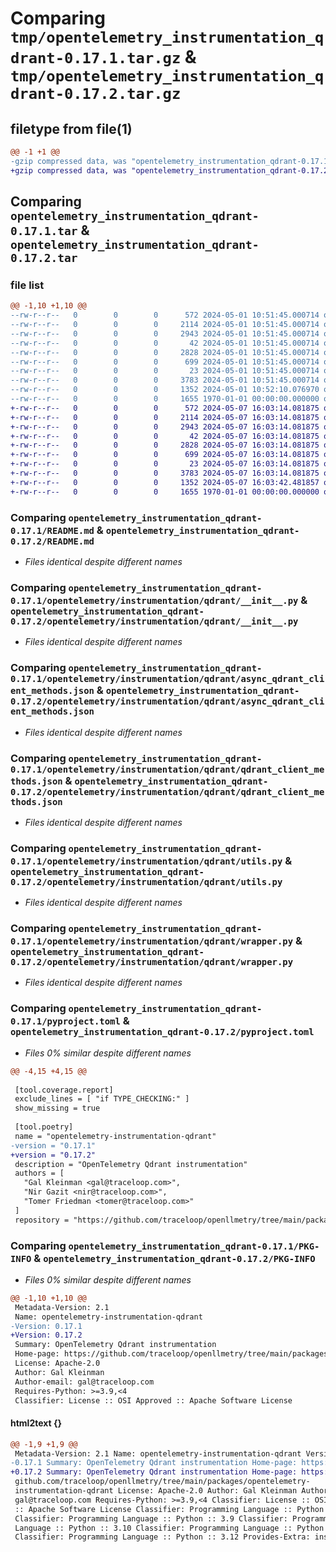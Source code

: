# Comparing `tmp/opentelemetry_instrumentation_qdrant-0.17.1.tar.gz` & `tmp/opentelemetry_instrumentation_qdrant-0.17.2.tar.gz`

## filetype from file(1)

```diff
@@ -1 +1 @@
-gzip compressed data, was "opentelemetry_instrumentation_qdrant-0.17.1.tar", max compression
+gzip compressed data, was "opentelemetry_instrumentation_qdrant-0.17.2.tar", max compression
```

## Comparing `opentelemetry_instrumentation_qdrant-0.17.1.tar` & `opentelemetry_instrumentation_qdrant-0.17.2.tar`

### file list

```diff
@@ -1,10 +1,10 @@
--rw-r--r--   0        0        0      572 2024-05-01 10:51:45.000714 opentelemetry_instrumentation_qdrant-0.17.1/README.md
--rw-r--r--   0        0        0     2114 2024-05-01 10:51:45.000714 opentelemetry_instrumentation_qdrant-0.17.1/opentelemetry/instrumentation/qdrant/__init__.py
--rw-r--r--   0        0        0     2943 2024-05-01 10:51:45.000714 opentelemetry_instrumentation_qdrant-0.17.1/opentelemetry/instrumentation/qdrant/async_qdrant_client_methods.json
--rw-r--r--   0        0        0       42 2024-05-01 10:51:45.000714 opentelemetry_instrumentation_qdrant-0.17.1/opentelemetry/instrumentation/qdrant/config.py
--rw-r--r--   0        0        0     2828 2024-05-01 10:51:45.000714 opentelemetry_instrumentation_qdrant-0.17.1/opentelemetry/instrumentation/qdrant/qdrant_client_methods.json
--rw-r--r--   0        0        0      699 2024-05-01 10:51:45.000714 opentelemetry_instrumentation_qdrant-0.17.1/opentelemetry/instrumentation/qdrant/utils.py
--rw-r--r--   0        0        0       23 2024-05-01 10:51:45.000714 opentelemetry_instrumentation_qdrant-0.17.1/opentelemetry/instrumentation/qdrant/version.py
--rw-r--r--   0        0        0     3783 2024-05-01 10:51:45.000714 opentelemetry_instrumentation_qdrant-0.17.1/opentelemetry/instrumentation/qdrant/wrapper.py
--rw-r--r--   0        0        0     1352 2024-05-01 10:52:10.076970 opentelemetry_instrumentation_qdrant-0.17.1/pyproject.toml
--rw-r--r--   0        0        0     1655 1970-01-01 00:00:00.000000 opentelemetry_instrumentation_qdrant-0.17.1/PKG-INFO
+-rw-r--r--   0        0        0      572 2024-05-07 16:03:14.081875 opentelemetry_instrumentation_qdrant-0.17.2/README.md
+-rw-r--r--   0        0        0     2114 2024-05-07 16:03:14.081875 opentelemetry_instrumentation_qdrant-0.17.2/opentelemetry/instrumentation/qdrant/__init__.py
+-rw-r--r--   0        0        0     2943 2024-05-07 16:03:14.081875 opentelemetry_instrumentation_qdrant-0.17.2/opentelemetry/instrumentation/qdrant/async_qdrant_client_methods.json
+-rw-r--r--   0        0        0       42 2024-05-07 16:03:14.081875 opentelemetry_instrumentation_qdrant-0.17.2/opentelemetry/instrumentation/qdrant/config.py
+-rw-r--r--   0        0        0     2828 2024-05-07 16:03:14.081875 opentelemetry_instrumentation_qdrant-0.17.2/opentelemetry/instrumentation/qdrant/qdrant_client_methods.json
+-rw-r--r--   0        0        0      699 2024-05-07 16:03:14.081875 opentelemetry_instrumentation_qdrant-0.17.2/opentelemetry/instrumentation/qdrant/utils.py
+-rw-r--r--   0        0        0       23 2024-05-07 16:03:14.081875 opentelemetry_instrumentation_qdrant-0.17.2/opentelemetry/instrumentation/qdrant/version.py
+-rw-r--r--   0        0        0     3783 2024-05-07 16:03:14.081875 opentelemetry_instrumentation_qdrant-0.17.2/opentelemetry/instrumentation/qdrant/wrapper.py
+-rw-r--r--   0        0        0     1352 2024-05-07 16:03:42.481857 opentelemetry_instrumentation_qdrant-0.17.2/pyproject.toml
+-rw-r--r--   0        0        0     1655 1970-01-01 00:00:00.000000 opentelemetry_instrumentation_qdrant-0.17.2/PKG-INFO
```

### Comparing `opentelemetry_instrumentation_qdrant-0.17.1/README.md` & `opentelemetry_instrumentation_qdrant-0.17.2/README.md`

 * *Files identical despite different names*

### Comparing `opentelemetry_instrumentation_qdrant-0.17.1/opentelemetry/instrumentation/qdrant/__init__.py` & `opentelemetry_instrumentation_qdrant-0.17.2/opentelemetry/instrumentation/qdrant/__init__.py`

 * *Files identical despite different names*

### Comparing `opentelemetry_instrumentation_qdrant-0.17.1/opentelemetry/instrumentation/qdrant/async_qdrant_client_methods.json` & `opentelemetry_instrumentation_qdrant-0.17.2/opentelemetry/instrumentation/qdrant/async_qdrant_client_methods.json`

 * *Files identical despite different names*

### Comparing `opentelemetry_instrumentation_qdrant-0.17.1/opentelemetry/instrumentation/qdrant/qdrant_client_methods.json` & `opentelemetry_instrumentation_qdrant-0.17.2/opentelemetry/instrumentation/qdrant/qdrant_client_methods.json`

 * *Files identical despite different names*

### Comparing `opentelemetry_instrumentation_qdrant-0.17.1/opentelemetry/instrumentation/qdrant/utils.py` & `opentelemetry_instrumentation_qdrant-0.17.2/opentelemetry/instrumentation/qdrant/utils.py`

 * *Files identical despite different names*

### Comparing `opentelemetry_instrumentation_qdrant-0.17.1/opentelemetry/instrumentation/qdrant/wrapper.py` & `opentelemetry_instrumentation_qdrant-0.17.2/opentelemetry/instrumentation/qdrant/wrapper.py`

 * *Files identical despite different names*

### Comparing `opentelemetry_instrumentation_qdrant-0.17.1/pyproject.toml` & `opentelemetry_instrumentation_qdrant-0.17.2/pyproject.toml`

 * *Files 0% similar despite different names*

```diff
@@ -4,15 +4,15 @@
 
 [tool.coverage.report]
 exclude_lines = [ "if TYPE_CHECKING:" ]
 show_missing = true
 
 [tool.poetry]
 name = "opentelemetry-instrumentation-qdrant"
-version = "0.17.1"
+version = "0.17.2"
 description = "OpenTelemetry Qdrant instrumentation"
 authors = [
   "Gal Kleinman <gal@traceloop.com>",
   "Nir Gazit <nir@traceloop.com>",
   "Tomer Friedman <tomer@traceloop.com>"
 ]
 repository = "https://github.com/traceloop/openllmetry/tree/main/packages/opentelemetry-instrumentation-qdrant"
```

### Comparing `opentelemetry_instrumentation_qdrant-0.17.1/PKG-INFO` & `opentelemetry_instrumentation_qdrant-0.17.2/PKG-INFO`

 * *Files 0% similar despite different names*

```diff
@@ -1,10 +1,10 @@
 Metadata-Version: 2.1
 Name: opentelemetry-instrumentation-qdrant
-Version: 0.17.1
+Version: 0.17.2
 Summary: OpenTelemetry Qdrant instrumentation
 Home-page: https://github.com/traceloop/openllmetry/tree/main/packages/opentelemetry-instrumentation-qdrant
 License: Apache-2.0
 Author: Gal Kleinman
 Author-email: gal@traceloop.com
 Requires-Python: >=3.9,<4
 Classifier: License :: OSI Approved :: Apache Software License
```

#### html2text {}

```diff
@@ -1,9 +1,9 @@
 Metadata-Version: 2.1 Name: opentelemetry-instrumentation-qdrant Version:
-0.17.1 Summary: OpenTelemetry Qdrant instrumentation Home-page: https://
+0.17.2 Summary: OpenTelemetry Qdrant instrumentation Home-page: https://
 github.com/traceloop/openllmetry/tree/main/packages/opentelemetry-
 instrumentation-qdrant License: Apache-2.0 Author: Gal Kleinman Author-email:
 gal@traceloop.com Requires-Python: >=3.9,<4 Classifier: License :: OSI Approved
 :: Apache Software License Classifier: Programming Language :: Python :: 3
 Classifier: Programming Language :: Python :: 3.9 Classifier: Programming
 Language :: Python :: 3.10 Classifier: Programming Language :: Python :: 3.11
 Classifier: Programming Language :: Python :: 3.12 Provides-Extra: instruments
```

